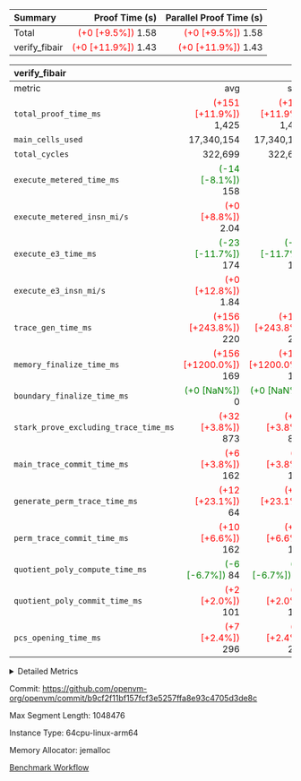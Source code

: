 | Summary | Proof Time (s) | Parallel Proof Time (s) |
|:---|---:|---:|
| Total | <span style='color: red'>(+0 [+9.5%])</span> 1.58 | <span style='color: red'>(+0 [+9.5%])</span> 1.58 |
| verify_fibair | <span style='color: red'>(+0 [+11.9%])</span> 1.43 | <span style='color: red'>(+0 [+11.9%])</span> 1.43 |


| verify_fibair |||||
|:---|---:|---:|---:|---:|
|metric|avg|sum|max|min|
| `total_proof_time_ms ` | <span style='color: red'>(+151 [+11.9%])</span> 1,425 | <span style='color: red'>(+151 [+11.9%])</span> 1,425 | <span style='color: red'>(+151 [+11.9%])</span> 1,425 | <span style='color: red'>(+151 [+11.9%])</span> 1,425 |
| `main_cells_used     ` |  17,340,154 |  17,340,154 |  17,340,154 |  17,340,154 |
| `total_cycles        ` |  322,699 |  322,699 |  322,699 |  322,699 |
| `execute_metered_time_ms` | <span style='color: green'>(-14 [-8.1%])</span> 158 | -          | -          | -          |
| `execute_metered_insn_mi/s` | <span style='color: red'>(+0 [+8.8%])</span> 2.04 | -          | -          | -          |
| `execute_e3_time_ms  ` | <span style='color: green'>(-23 [-11.7%])</span> 174 | <span style='color: green'>(-23 [-11.7%])</span> 174 | <span style='color: green'>(-23 [-11.7%])</span> 174 | <span style='color: green'>(-23 [-11.7%])</span> 174 |
| `execute_e3_insn_mi/s` | <span style='color: red'>(+0 [+12.8%])</span> 1.84 | -          | <span style='color: red'>(+0 [+12.8%])</span> 1.84 | <span style='color: red'>(+0 [+12.8%])</span> 1.84 |
| `trace_gen_time_ms   ` | <span style='color: red'>(+156 [+243.8%])</span> 220 | <span style='color: red'>(+156 [+243.8%])</span> 220 | <span style='color: red'>(+156 [+243.8%])</span> 220 | <span style='color: red'>(+156 [+243.8%])</span> 220 |
| `memory_finalize_time_ms` | <span style='color: red'>(+156 [+1200.0%])</span> 169 | <span style='color: red'>(+156 [+1200.0%])</span> 169 | <span style='color: red'>(+156 [+1200.0%])</span> 169 | <span style='color: red'>(+156 [+1200.0%])</span> 169 |
| `boundary_finalize_time_ms` | <span style='color: green'>(+0 [NaN%])</span> 0 | <span style='color: green'>(+0 [NaN%])</span> 0 | <span style='color: green'>(+0 [NaN%])</span> 0 | <span style='color: green'>(+0 [NaN%])</span> 0 |
| `stark_prove_excluding_trace_time_ms` | <span style='color: red'>(+32 [+3.8%])</span> 873 | <span style='color: red'>(+32 [+3.8%])</span> 873 | <span style='color: red'>(+32 [+3.8%])</span> 873 | <span style='color: red'>(+32 [+3.8%])</span> 873 |
| `main_trace_commit_time_ms` | <span style='color: red'>(+6 [+3.8%])</span> 162 | <span style='color: red'>(+6 [+3.8%])</span> 162 | <span style='color: red'>(+6 [+3.8%])</span> 162 | <span style='color: red'>(+6 [+3.8%])</span> 162 |
| `generate_perm_trace_time_ms` | <span style='color: red'>(+12 [+23.1%])</span> 64 | <span style='color: red'>(+12 [+23.1%])</span> 64 | <span style='color: red'>(+12 [+23.1%])</span> 64 | <span style='color: red'>(+12 [+23.1%])</span> 64 |
| `perm_trace_commit_time_ms` | <span style='color: red'>(+10 [+6.6%])</span> 162 | <span style='color: red'>(+10 [+6.6%])</span> 162 | <span style='color: red'>(+10 [+6.6%])</span> 162 | <span style='color: red'>(+10 [+6.6%])</span> 162 |
| `quotient_poly_compute_time_ms` | <span style='color: green'>(-6 [-6.7%])</span> 84 | <span style='color: green'>(-6 [-6.7%])</span> 84 | <span style='color: green'>(-6 [-6.7%])</span> 84 | <span style='color: green'>(-6 [-6.7%])</span> 84 |
| `quotient_poly_commit_time_ms` | <span style='color: red'>(+2 [+2.0%])</span> 101 | <span style='color: red'>(+2 [+2.0%])</span> 101 | <span style='color: red'>(+2 [+2.0%])</span> 101 | <span style='color: red'>(+2 [+2.0%])</span> 101 |
| `pcs_opening_time_ms ` | <span style='color: red'>(+7 [+2.4%])</span> 296 | <span style='color: red'>(+7 [+2.4%])</span> 296 | <span style='color: red'>(+7 [+2.4%])</span> 296 | <span style='color: red'>(+7 [+2.4%])</span> 296 |



<details>
<summary>Detailed Metrics</summary>

|  | verify_program_compile_ms | total_cells | stark_prove_excluding_trace_time_ms | quotient_poly_compute_time_ms | quotient_poly_commit_time_ms | perm_trace_commit_time_ms | pcs_opening_time_ms | main_trace_commit_time_ms |
| --- | --- | --- | --- | --- | --- | --- | --- |
|  | 7 | 65,536 | 38 | 1 | 7 | 0 | 22 | 7 | 

| air_name | rows | quotient_deg | main_cols | interactions | constraints | cells |
| --- | --- | --- | --- | --- | --- | --- |
| AccessAdapterAir<2> |  | 2 |  | 5 | 12 |  | 
| AccessAdapterAir<4> |  | 2 |  | 5 | 12 |  | 
| AccessAdapterAir<8> |  | 2 |  | 5 | 12 |  | 
| FibonacciAir | 32,768 | 1 | 2 |  | 5 | 65,536 | 
| FriReducedOpeningAir |  | 2 |  | 39 | 71 |  | 
| JalRangeCheckAir |  | 2 |  | 9 | 14 |  | 
| NativePoseidon2Air<BabyBearParameters>, 1> |  | 2 |  | 136 | 572 |  | 
| PhantomAir |  | 2 |  | 3 | 5 |  | 
| ProgramAir |  | 1 |  | 1 | 4 |  | 
| VariableRangeCheckerAir |  | 1 |  | 1 | 4 |  | 
| VmAirWrapper<AluNativeAdapterAir, FieldArithmeticCoreAir> |  | 2 |  | 15 | 27 |  | 
| VmAirWrapper<BranchNativeAdapterAir, BranchEqualCoreAir<1> |  | 2 |  | 11 | 25 |  | 
| VmAirWrapper<NativeAdapterAir<2, 0>, PublicValuesCoreAir> |  | 2 |  | 11 | 29 |  | 
| VmAirWrapper<NativeLoadStoreAdapterAir<1>, NativeLoadStoreCoreAir<1> |  | 2 |  | 15 | 20 |  | 
| VmAirWrapper<NativeLoadStoreAdapterAir<4>, NativeLoadStoreCoreAir<4> |  | 2 |  | 15 | 20 |  | 
| VmAirWrapper<NativeVectorizedAdapterAir<4>, FieldExtensionCoreAir> |  | 2 |  | 15 | 27 |  | 
| VmConnectorAir |  | 2 |  | 5 | 11 |  | 
| VolatileBoundaryAir |  | 2 |  | 7 | 19 |  | 

| group | trace_gen_time_ms | total_proof_time_ms | total_cycles | total_cells | stark_prove_excluding_trace_time_ms | quotient_poly_compute_time_ms | quotient_poly_commit_time_ms | perm_trace_commit_time_ms | pcs_opening_time_ms | memory_finalize_time_ms | main_trace_commit_time_ms | main_cells_used | insns | generate_perm_trace_time_ms | fri.log_blowup | execute_metered_time_ms | execute_metered_insn_mi/s | execute_e3_time_ms | execute_e3_insn_mi/s | boundary_finalize_time_ms |
| --- | --- | --- | --- | --- | --- | --- | --- | --- | --- | --- | --- | --- | --- | --- | --- | --- | --- | --- | --- | --- |
| verify_fibair | 220 | 1,425 | 322,699 | 62,474,410 | 873 | 84 | 101 | 162 | 296 | 169 | 162 | 17,340,154 | 322,700 | 64 | 1 | 158 | 2.04 | 174 | 1.84 | 0 | 

| group | air_name | rows | prep_cols | perm_cols | main_cols | cells |
| --- | --- | --- | --- | --- | --- | --- |
| verify_fibair | AccessAdapterAir<2> | 131,072 |  | 16 | 11 | 3,538,944 | 
| verify_fibair | AccessAdapterAir<4> | 65,536 |  | 16 | 13 | 1,900,544 | 
| verify_fibair | AccessAdapterAir<8> | 128 |  | 16 | 17 | 4,224 | 
| verify_fibair | FriReducedOpeningAir | 2,048 |  | 84 | 27 | 227,328 | 
| verify_fibair | JalRangeCheckAir | 32,768 |  | 28 | 12 | 1,310,720 | 
| verify_fibair | NativePoseidon2Air<BabyBearParameters>, 1> | 32,768 |  | 312 | 398 | 23,265,280 | 
| verify_fibair | PhantomAir | 16,384 |  | 12 | 6 | 294,912 | 
| verify_fibair | ProgramAir | 8,192 |  | 8 | 10 | 147,456 | 
| verify_fibair | VariableRangeCheckerAir | 262,144 | 2 | 8 | 1 | 2,359,296 | 
| verify_fibair | VmAirWrapper<AluNativeAdapterAir, FieldArithmeticCoreAir> | 262,144 |  | 36 | 29 | 17,039,360 | 
| verify_fibair | VmAirWrapper<BranchNativeAdapterAir, BranchEqualCoreAir<1> | 32,768 |  | 28 | 23 | 1,671,168 | 
| verify_fibair | VmAirWrapper<NativeLoadStoreAdapterAir<1>, NativeLoadStoreCoreAir<1> | 65,536 |  | 40 | 21 | 3,997,696 | 
| verify_fibair | VmAirWrapper<NativeLoadStoreAdapterAir<4>, NativeLoadStoreCoreAir<4> | 32,768 |  | 40 | 27 | 2,195,456 | 
| verify_fibair | VmAirWrapper<NativeVectorizedAdapterAir<4>, FieldExtensionCoreAir> | 32,768 |  | 36 | 38 | 2,424,832 | 
| verify_fibair | VmConnectorAir | 2 | 1 | 16 | 5 | 42 | 
| verify_fibair | VolatileBoundaryAir | 65,536 |  | 20 | 12 | 2,097,152 | 

| group | trace_height_constraint | weighted_sum | threshold |
| --- | --- | --- | --- |
| verify_fibair | 0 | 1,085,444 | 2,013,265,921 | 
| verify_fibair | 1 | 5,411,200 | 2,013,265,921 | 
| verify_fibair | 2 | 542,722 | 2,013,265,921 | 
| verify_fibair | 3 | 5,476,612 | 2,013,265,921 | 
| verify_fibair | 4 | 65,536 | 2,013,265,921 | 
| verify_fibair | 5 | 12,851,850 | 2,013,265,921 | 

| trace_height_constraint | threshold |
| --- | --- |
| 0 | 2,013,265,921 | 

</details>


Commit: https://github.com/openvm-org/openvm/commit/b9cf2f11bf157fcf3e5257ffa8e93c4705d3de8c

Max Segment Length: 1048476

Instance Type: 64cpu-linux-arm64

Memory Allocator: jemalloc

[Benchmark Workflow](https://github.com/openvm-org/openvm/actions/runs/15853847837)
